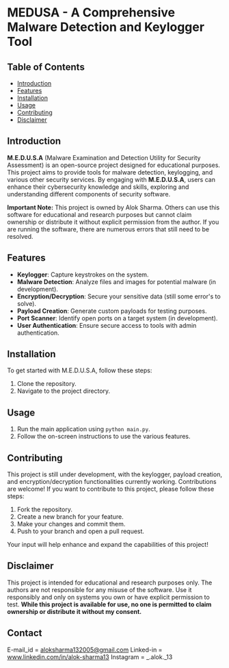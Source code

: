 # MEDUSA - A Comprehensive Malware Detection and Keylogger Tool

## Table of Contents
- [Introduction](#introduction)
- [Features](#features)
- [Installation](#installation)
- [Usage](#usage)
- [Contributing](#contributing)
- [Disclaimer](#disclaimer)

## Introduction

**M.E.D.U.S.A** (Malware Examination and Detection Utility for Security Assessment) is an open-source project designed for educational purposes. This project aims to provide tools for malware detection, keylogging, and various other security services. By engaging with **M.E.D.U.S.A**, users can enhance their cybersecurity knowledge and skills, exploring and understanding different components of security software.


**Important Note:** This project is owned by Alok Sharma. Others can use this software for educational and research purposes but cannot claim ownership or distribute it without explicit permission from the author. If you are running the software, there are numerous errors that still need to be resolved.

## Features

- **Keylogger**: Capture keystrokes on the system.
- **Malware Detection**: Analyze files and images for potential malware (in development).
- **Encryption/Decryption**: Secure your sensitive data (still some error's to solve).
- **Payload Creation**: Generate custom payloads for testing purposes.
- **Port Scanner**: Identify open ports on a target system (in development).
- **User Authentication**: Ensure secure access to tools with admin authentication.

## Installation

To get started with M.E.D.U.S.A, follow these steps:

1. Clone the repository.
2. Navigate to the project directory.

## Usage

1. Run the main application using `python main.py`.
2. Follow the on-screen instructions to use the various features.

## Contributing

This project is still under development, with the keylogger, payload creation, and encryption/decryption functionalities currently working. Contributions are welcome! If you want to contribute to this project, please follow these steps:

1. Fork the repository.
2. Create a new branch for your feature.
3. Make your changes and commit them.
4. Push to your branch and open a pull request.

Your input will help enhance and expand the capabilities of this project!

## Disclaimer

This project is intended for educational and research purposes only. The authors are not responsible for any misuse of the software. Use it responsibly and only on systems you own or have explicit permission to test. **While this project is available for use, no one is permitted to claim ownership or distribute it without my consent.**


## Contact
E-mail_id = aloksharma132005@gmail.com
Linked-in = www.linkedin.com/in/alok-sharma13
Instagram = _.alok._13
